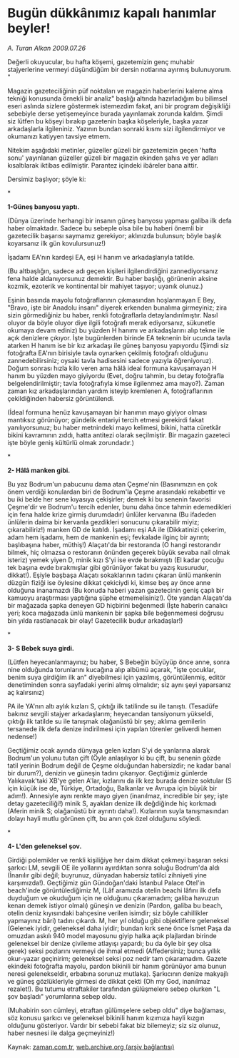 # Bugün dükkânımız kapalı hanımlar beyler!

*A. Turan Alkan 2009.07.26*

<tr><td class="metin" colspan="2" style="padding-top: 20px; padding-left: 5px; padding-right: 10px;">Değerli okuyucular, bu hafta köşemi, gazetemizin genç muhabir stajyerlerine vermeyi düşündüğüm bir dersin notlarına ayırmış bulunuyorum. "</td></tr><tr><td class="metin" colspan="2" style="padding-top: 20px; padding-left: 5px; padding-right: 10px;"><p>Magazin gazeteciliğinin püf noktaları ve magazin haberlerini kaleme alma tekniği konusunda örnekli bir analiz" başlığı altında hazırladığım bu bilimsel eseri aslında sizlere göstermek istemezdim fakat, ani bir program değişikliği sebebiyle derse yetişemeyince burada yayınlamak zorunda kaldım. Şimdi siz lütfen bu köşeyi bırakıp gazetenin başka köşeleriyle, başka yazar arkadaşlarla ilgileniniz. Yazının bundan sonraki kısmı sizi ilgilendirmiyor ve okumanızı katiyyen tavsiye etmem.
<p>Nitekim aşağıdaki metinler, güzeller güzeli bir gazetemizin geçen 'hafta sonu' yayınlanan güzeller güzeli bir magazin ekinden şahıs ve yer adları kısaltılarak iktibas edilmiştir. Parantez içindeki ibâreler bana aittir.
<p>Dersimiz başlıyor; şöyle ki:
<p>*
<p><b>1-Güneş banyosu yaptı.</b>
<p>(Dünya üzerinde herhangi bir insanın güneş banyosu yapması galiba ilk defa haber olmaktadır. Sadece bu sebeple olsa bile bu haberi önemli bir gazetecilik başarısı saymamız gerekiyor; aklınızda bulunsun; böyle başlık koyarsanız ilk gün kovulursunuz!)
<p>İşadamı EA'nın kardeşi EA, eşi H hanım ve arkadaşlarıyla tatilde.
<p>(Bu altbaşlığın, sadece adı geçen kişileri ilgilendirdiğini zannediyorsanız fena halde aldanıyorsunuz demektir. Bu haber başlığı, görünenin aksine kozmik, ezoterik ve kontinental bir mahiyet taşıyor; uyanık olunuz.)
<p>Eşinin basında mayolu fotoğraflarının çıkmasından hoşlanmayan E Bey, "Bravo, işte bir Anadolu insanı" diyerek erkenden bunalıma girmeyiniz; zira sizin görmediğiniz bu haber, renkli fotoğraflarla detaylandırılmıştır. Nasıl oluyor da böyle oluyor diye ilgili fotoğrafı merak ediyorsanız, sükunetle okumaya devam ediniz) bu yüzden H hanımı ve arkadaşlarını alıp tekne ile açık denizlere çıkıyor. İşte bugünlerden birinde EA teknenin bir ucunda tavla atarken H hanım ise bir kız arkadaşı ile güneş banyosu yapıyordu (Şimdi siz fotoğrafta EA'nın birisiyle tavla oynarken çekilmiş fotoğrafı olduğunu zannedebilirsiniz; oysaki tavla hadisesini sadece yazıyla öğreniyoruz). Doğum sonrası hızla kilo veren ama hâlâ ideal formuna kavuşamayan H hanım bu yüzden mayo giyiyordu (Evet, doğru tahmin, bu detay fotoğrafla belgelendirilmiştir; tavla fotoğrafıyla kimse ilgilenmez ama mayo?). Zaman zaman kız arkadaşlarından yardım isteyip kremlenen A, fotoğraflarının çekildiğinden habersiz görüntülendi.
<p>(İdeal formuna henüz kavuşamayan bir hanımın mayo giyiyor olması mantıksız görünüyor; gündelik entariyi tercih etmesi gerekirdi fakat yanılıyorsunuz; bu haber metnindeki mayo kelimesi, bikini, hatta cüretkâr bikini kavramının zıddı, hatta antitezi olarak seçilmiştir. Bir magazin gazeteci işte böyle geniş kültürlü olmak zorundadır.)
<p>*
<p><b>2- Hâlâ manken gibi.</b>
<p>Bu yaz Bodrum'un pabucunu dama atan Çeşme'nin (Basınımızın en çok önem verdiği konulardan biri de Bodrum'la Çeşme arasındaki rekabettir ve bu iki belde her sene kıyasıya çekişirler; demek ki bu senenin favorisi Çeşme'dir ve Bodrum'u tercih edenler, bunu daha önce tahmin edemedikleri için fena halde krize girmiş durumdadır) ünlüler kervanına (Bu ifadeden ünlülerin daima bir kervanla gezdikleri sonucunu çıkarabilir miyiz; çıkarabiliriz!) manken GD de katıldı. İşadamı eşi AA ile (Dikkatinizi çekerim, adam hem işadamı, hem de mankenin eşi; fevkalade ilginç bir ayrıntı; başlıbaşına haber, müthiş!) Alaçatı'da bir restoranda (O hangi restorandır bilmek, hiç olmazsa o restoranın önünden geçerek büyük sevaba nail olmak isteriz) yemek yiyen D, minik kızı S'yi ise evde bırakmıştı (El kadar çocuğu tek başına evde bırakmışlar gibi görünüyor fakat bu yazış kusurudur, dikkat!). Eşiyle başbaşa Alaçatı sokaklarının tadını çıkaran ünlü mankenin düzgün fiziği ise öylesine dikkat çekiciydi ki, kimse beş ay önce anne olduğuna inanamazdı (Bu konuda haberi yazan gazetecinin geniş çaplı bir kamuoyu araştırması yaptığına şüphe etmemelisiniz!). Öte yandan Alaçatı'da bir mağazada şapka deneyen GD hiçbirini beğenmedi (İşte haberin canalıcı yeri; koca mağazada ünlü mankenin bir şapka bile beğenmemesi doğrusu bin yılda rastlanacak bir olay! Gazetecilik budur arkadaşlar!)
<p>*
<p><b>3- S Bebek suya girdi.</b>
<p>(Lütfen heyecanlanmayınız; bu haber, S Bebeğin büyüyüp önce anne, sonra nine olduğunda torunlarını kucağına alıp albümü açarak, "işte çocuklar, benim suya girdiğim ilk an" diyebilmesi için yazılmış, görüntülenmiş, editör denetiminden sonra sayfadaki yerini almış olmalıdır; siz aynı şeyi yaparsanız aç kalırsınız)
<p> PA ile YA'nın altı aylık kızları S, çıktığı ilk tatilinde su ile tanıştı. (Tesadüfe bakınız sevgili stajyer arkadaşlarım; heyecandan tansiyonum yükseldi, çıktığı ilk tatilde su ile tanışmak olağanüstü bir şey; aklıma gemilerin tersanede ilk defa denize indirilmesi için yapılan törenler geliverdi hemen nedense!)
<p>Geçtiğimiz ocak ayında dünyaya gelen kızları S'yi de yanlarına alarak Bodrum'un yolunu tutan çift (Öyle anlaşılıyor ki bu çift, bu senenin gözde tatil yerinin Bodrum değil de Çeşme olduğundan habersizdir; ne kadar banal bir durum?), denizin ve güneşin tadını çıkarıyor. Geçtiğimiz günlerde Yalıkavak'taki XB'ye gelen A'lar, kızlarını da ilk kez burada denize soktular (S için küçük ise de, Türkiye, Ortadoğu, Balkanlar ve Avrupa için büyük bir adım!). Annesiyle aynı renkte mayo giyen (inanılmaz, incredible bir şey; işte detay gazeteciliği!) minik S, ayakları denize ilk değdiğinde hiç korkmadı (Aferin minik S; olağanüstü bir ayrıntı daha!). Kızlarının suyla tanışmasından dolayı hayli mutlu görünen çift, bu anın çok özel olduğunu söyledi.
<p>*
<p><b>4- L'den geleneksel şov.</b>
<p>Girdiği polemikler ve renkli kişiliğiye her daim dikkat çekmeyi başaran seksi şarkıcı LM, sevgili OE ile yollarını ayırdıktan sonra soluğu Bodrum'da aldı (İnanılır gibi değil; buyrunuz, dünyadan habersiz tatilci zihniyeti yine karşımızda!). Geçtiğimiz gün Gündoğan'daki İstanbul Palace Otel'in beach'inde görüntülediğimiz M, (Lâf aramızda otelin beachi lâfını ilk defa duyduğum ve okuduğum için ne olduğunu çıkaramadım; galiba havuzun kenarı demek istiyor olmalı) güneşin ve denizin (Pardon, galiba bu beach, otelin deniz kıyısındaki bahçesine verilen isimdir; siz böyle cahillikler yapmayınız bâri) tadını çıkardı. M, her yıl olduğu gibi objektiflere geleneksel (Gelenek iyidir, geleneksel daha iyidir; bundan kırk sene önce İsmet Paşa da omuzdan askılı 940 model mayosunu giyip halka açık plajlardan birinde geleneksel bir denize çivileme atlayışı yapardı; bu da öyle bir şey olsa gerek) seksi pozlarını vermeyi de ihmal etmedi (Affedersiniz; bunca yıllık okur-yazar geçinirim; geleneksel seksi poz nedir tam çıkaramadım. Gazete ekindeki fotoğrafta mayolu, pardon bikinili bir hanım görünüyor ama bunun neresi gelenekseldir, erbabına sorunuz mutlaka). Şarkıcının denize makyajlı ve güneş gözlükleriyle girmesi de dikkat çekti (Oh my God, inanılmaz rezalet!). Bu tutumu etraftakiler tarafından gülüşmelere sebep olurken "L şov başladı" yorumlarına sebep oldu.
<p>(Muhabirin son cümleyi, etraftan gülümşelere sebep oldu" diye bağlaması, söz konusu şarkıcı ve geleneksel bikinili hanım kızımıza hayli kızgın olduğunu gösteriyor. Vardır bir sebebi fakat biz bilemeyiz; siz siz olunuz, haber nesnesi ile dalga geçmeyiniz!)<br/></p></p></p></p></p></p></p></p></p></p></p></p></p></p></p></p></p></p></p></p></p></p></td></tr>

Kaynak: [zaman.com.tr](http://zaman.com.tr/yazar.do?yazino=873323), [web.archive.org (arşiv bağlantısı)](http://web.archive.org/web/20090901194317/http://www.zaman.com.tr:80/yazar.do?yazino=873323)
